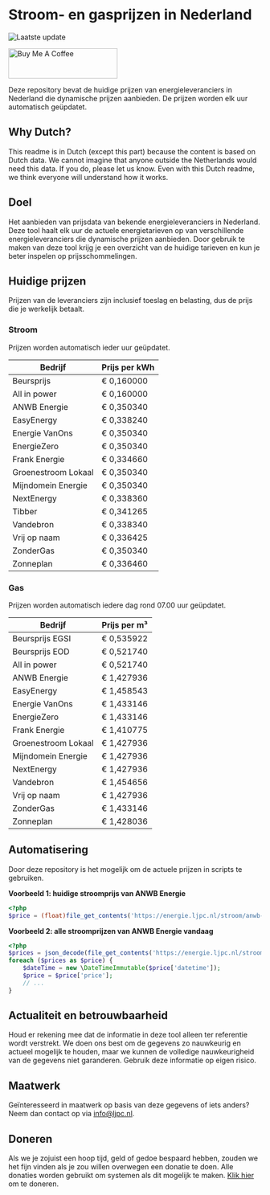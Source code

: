 # Stroom- en gasprijzen in Nederland

![Laatste update](https://img.shields.io/badge/laatste%20update-2025--02--03%2016%3A00%20CET-brightgreen)

<a href="https://www.buymeacoffee.com/Lars-" target="_blank"><img src="https://cdn.buymeacoffee.com/buttons/v2/default-orange.png" alt="Buy Me A Coffee" height="60" style="height: 60px !important;width: 217px !important;" ></a>

Deze repository bevat de huidige prijzen van energieleveranciers in Nederland die dynamische prijzen aanbieden. De prijzen worden elk uur automatisch geüpdatet.

## Why Dutch?

This readme is in Dutch (except this part) because the content is based on Dutch data. We cannot imagine that anyone outside the Netherlands would need this data. If you do, please let us know. Even with this Dutch readme, we think
everyone will understand how it works.

## Doel

Het aanbieden van prijsdata van bekende energieleveranciers in Nederland. Deze tool haalt elk uur de actuele energietarieven op van verschillende energieleveranciers die dynamische prijzen aanbieden. Door gebruik te maken van deze tool
krijg je een overzicht van de huidige tarieven en kun je beter inspelen op prijsschommelingen.

## Huidige prijzen

Prijzen van de leveranciers zijn inclusief toeslag en belasting, dus de prijs die je werkelijk betaalt.

### Stroom

Prijzen worden automatisch ieder uur geüpdatet.

 Bedrijf | Prijs per kWh 
---------|---------------
Beursprijs | € 0,160000
All in power | € 0,160000
ANWB Energie | € 0,350340
EasyEnergy | € 0,338240
Energie VanOns | € 0,350340
EnergieZero | € 0,350340
Frank Energie | € 0,334660
Groenestroom Lokaal | € 0,350340
Mijndomein Energie | € 0,350340
NextEnergy | € 0,338360
Tibber | € 0,341265
Vandebron | € 0,338340
Vrij op naam | € 0,336425
ZonderGas | € 0,350340
Zonneplan | € 0,336460


### Gas

Prijzen worden automatisch iedere dag rond 07.00 uur geüpdatet.

 Bedrijf | Prijs per m³ 
---------|--------------
Beursprijs EGSI | € 0,535922
Beursprijs EOD | € 0,521740
All in power | € 0,521740
ANWB Energie | € 1,427936
EasyEnergy | € 1,458543
Energie VanOns | € 1,433146
EnergieZero | € 1,433146
Frank Energie | € 1,410775
Groenestroom Lokaal | € 1,427936
Mijndomein Energie | € 1,427936
NextEnergy | € 1,427936
Vandebron | € 1,454656
Vrij op naam | € 1,427936
ZonderGas | € 1,433146
Zonneplan | € 1,428036


## Automatisering

Door deze repository is het mogelijk om de actuele prijzen in scripts te gebruiken.

**Voorbeeld 1: huidige stroomprijs van ANWB Energie**

```php
<?php
$price = (float)file_get_contents('https://energie.ljpc.nl/stroom/anwb-energie-nu.txt');

```

**Voorbeeld 2: alle stroomprijzen van ANWB Energie vandaag**

```php
<?php
$prices = json_decode(file_get_contents('https://energie.ljpc.nl/stroom/all-in-power-vandaag.json'),true);
foreach ($prices as $price) {
    $dateTime = new \DateTimeImmutable($price['datetime']);
    $price = $price['price'];
    // ...
}
```

## Actualiteit en betrouwbaarheid

Houd er rekening mee dat de informatie in deze tool alleen ter referentie wordt verstrekt. We doen ons best om de gegevens zo nauwkeurig en actueel mogelijk te houden, maar we kunnen de volledige nauwkeurigheid van de gegevens niet
garanderen. Gebruik deze informatie op eigen risico.

## Maatwerk

Geïnteresseerd in maatwerk op basis van deze gegevens of iets anders? Neem dan contact op
via [info@ljpc.nl](mailto:info@ljpc.nl?subject=Energie%20prijzen).

## Doneren

Als we je zojuist een hoop tijd, geld of gedoe bespaard hebben, zouden we het fijn vinden als je zou willen overwegen een
donatie te doen. Alle donaties worden gebruikt om systemen als dit mogelijk te
maken. [Klik hier](https://www.buymeacoffee.com/Lars-) om te doneren.
